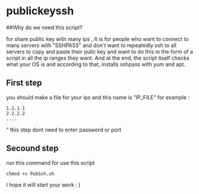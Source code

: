# publickeyssh
##Why do we need this script?

for share public key with many ips ,
It is for people who want to connect to many servers with "SSHPASS" and don't want to repeatedly ssh to all servers to copy and paste their pulic key and want to do this in the form of a script in all the ip ranges they want.
And at the end, the script itself checks what your OS is and according to that, installs sshpass with yum and apt.
## First step 

you should make a file for your ips and this name is "IP_FILE" for example :

```
1.1.1.1
2.2.2.2
....
```
" this step dont need to enter password or port 

## Secound step 

run this command for use this script 
```
chmod +x PubSsh.sh

```

I hope it will start your work : ) 
